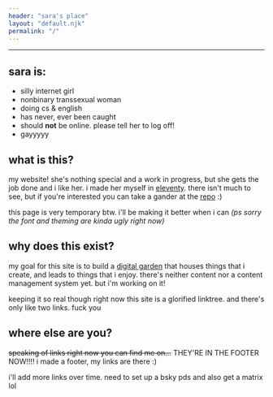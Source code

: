 ```yaml
---
header: "sara's place"
layout: "default.njk"
permalink: "/"
---
```


---

## sara is:
- silly internet girl
- nonbinary transsexual woman
- doing cs & english
- has never, ever been caught
- should **not** be online. please tell her to log off!
- gayyyyy

## what is this?

my website! she's nothing special and a work in progress, but she gets the job done and i like her. i made her myself in [eleventy](https://11ty.dev). there isn't much to see, but if you're interested you can take a gander at the [repo](https://github.com/sarasocial/sarasocial.github.io) :)

this page is very temporary btw. i'll be making it better when i can *(ps sorry the font and theming are kinda ugly right now)*

## why does this exist?

my goal for this site is to build a [digital garden](https://maggieappleton.com/garden-history) that houses things that i create, and leads to things that i enjoy. there's neither content nor a content management system yet. but i'm working on it!

keeping it so real though right now this site is a glorified linktree. and there's only like two links. fuck you

## where else are you?

~~speaking of links right now you can find me on...~~ THEY'RE IN THE FOOTER NOW!!!! i made a footer, my links are there :)

i'll add more links over time. need to set up a bsky pds and also get a matrix lol